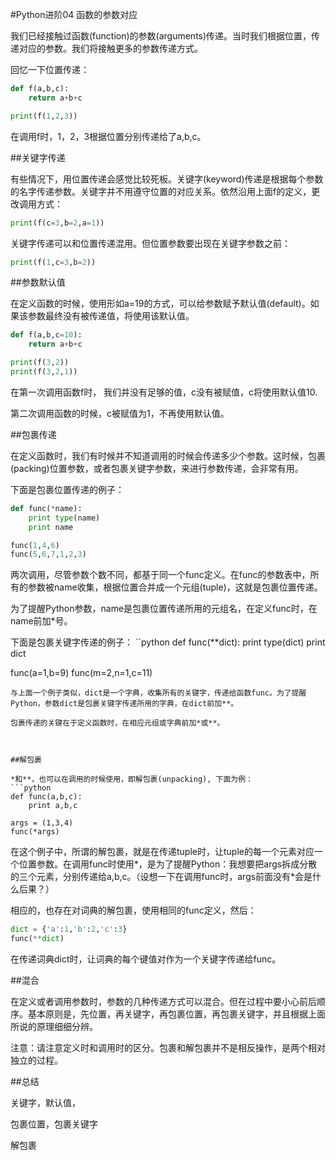 #Python进阶04 函数的参数对应

 

我们已经接触过函数(function)的参数(arguments)传递。当时我们根据位置，传递对应的参数。我们将接触更多的参数传递方式。

 

回忆一下位置传递：
```python
def f(a,b,c):
    return a+b+c

print(f(1,2,3))
```
在调用f时，1，2，3根据位置分别传递给了a,b,c。

 

##关键字传递

有些情况下，用位置传递会感觉比较死板。关键字(keyword)传递是根据每个参数的名字传递参数。关键字并不用遵守位置的对应关系。依然沿用上面f的定义，更改调用方式：
```python
print(f(c=3,b=2,a=1))
``` 

关键字传递可以和位置传递混用。但位置参数要出现在关键字参数之前：
```python
print(f(1,c=3,b=2))
``` 

##参数默认值

在定义函数的时候，使用形如a=19的方式，可以给参数赋予默认值(default)。如果该参数最终没有被传递值，将使用该默认值。
```python
def f(a,b,c=10):
    return a+b+c

print(f(3,2))
print(f(3,2,1))
```
在第一次调用函数f时， 我们并没有足够的值，c没有被赋值，c将使用默认值10.

第二次调用函数的时候，c被赋值为1，不再使用默认值。

 

##包裹传递

在定义函数时，我们有时候并不知道调用的时候会传递多少个参数。这时候，包裹(packing)位置参数，或者包裹关键字参数，来进行参数传递，会非常有用。

 

下面是包裹位置传递的例子：
```python
def func(*name):
    print type(name)
    print name

func(1,4,6)
func(5,6,7,1,2,3)
```
两次调用，尽管参数个数不同，都基于同一个func定义。在func的参数表中，所有的参数被name收集，根据位置合并成一个元组(tuple)，这就是包裹位置传递。

为了提醒Python参数，name是包裹位置传递所用的元组名，在定义func时，在name前加*号。

 

下面是包裹关键字传递的例子：
``python
def func(**dict):
    print type(dict)
    print dict

func(a=1,b=9)
func(m=2,n=1,c=11)
```
与上面一个例子类似，dict是一个字典，收集所有的关键字，传递给函数func。为了提醒Python，参数dict是包裹关键字传递所用的字典，在dict前加**。

包裹传递的关键在于定义函数时，在相应元组或字典前加*或**。

 

##解包裹

*和**，也可以在调用的时候使用，即解包裹(unpacking), 下面为例：
```python
def func(a,b,c):
    print a,b,c

args = (1,3,4)
func(*args)
```
在这个例子中，所谓的解包裹，就是在传递tuple时，让tuple的每一个元素对应一个位置参数。在调用func时使用*，是为了提醒Python：我想要把args拆成分散的三个元素，分别传递给a,b,c。（设想一下在调用func时，args前面没有*会是什么后果？）

 

相应的，也存在对词典的解包裹，使用相同的func定义，然后：
```python
dict = {'a':1,'b':2,'c':3}
func(**dict)
```
在传递词典dict时，让词典的每个键值对作为一个关键字传递给func。

 

##混合

在定义或者调用参数时，参数的几种传递方式可以混合。但在过程中要小心前后顺序。基本原则是，先位置，再关键字，再包裹位置，再包裹关键字，并且根据上面所说的原理细细分辨。

 

注意：请注意定义时和调用时的区分。包裹和解包裹并不是相反操作，是两个相对独立的过程。



##总结

关键字，默认值，

包裹位置，包裹关键字

解包裹

